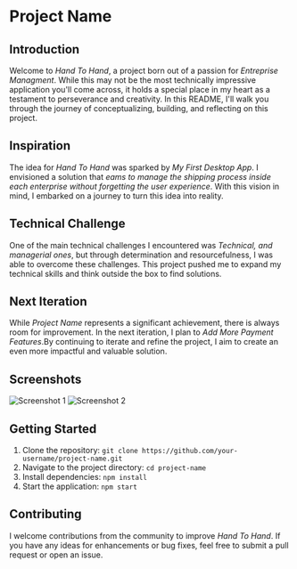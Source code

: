 <h1>Project Name</h1>

<h2>Introduction</h2>
<p>Welcome to <em>Hand To Hand</em>, a project born out of a passion for <em>Entreprise Managment</em>. While this may not be the most technically impressive application you'll come across, it holds a special place in my heart as a testament to perseverance and creativity. In this README, I'll walk you through the journey of conceptualizing, building, and reflecting on this project.</p>

<h2>Inspiration</h2>
<p>The idea for <em>Hand To Hand</em> was sparked by <em>My First Desktop App</em>. I envisioned a solution that <em>eams to manage the shipping process inside each enterprise without forgetting the user experience</em>. With this vision in mind, I embarked on a journey to turn this idea into reality.</p>

<h2>Technical Challenge</h2>
<p>One of the main technical challenges I encountered was <em>Technical, and managerial ones</em>, but through determination and resourcefulness, I was able to overcome these challenges. This project pushed me to expand my technical skills and think outside the box to find solutions.</p>

<h2>Next Iteration</h2>
<p>While <em>Project Name</em> represents a significant achievement, there is always room for improvement. In the next iteration, I plan to <em>Add More Payment Features</em>.By continuing to iterate and refine the project, I aim to create an even more impactful and valuable solution.</p>

<h2>Screenshots</h2>
<img src="/path/to/screenshot1.png" alt="Screenshot 1">
<img src="/path/to/screenshot2.png" alt="Screenshot 2">

<h2>Getting Started</h2>
<ol>
    <li>Clone the repository: <code>git clone https://github.com/your-username/project-name.git</code></li>
    <li>Navigate to the project directory: <code>cd project-name</code></li>
    <li>Install dependencies: <code>npm install</code></li>
    <li>Start the application: <code>npm start</code></li>
</ol>

<h2>Contributing</h2>
<p>I welcome contributions from the community to improve <em>Hand To Hand</em>. If you have any ideas for enhancements or bug fixes, feel free to submit a pull request or open an issue.</p>
